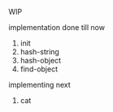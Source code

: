 WIP

implementation done till now 
1. init
2. hash-string
3. hash-object <file>
4. find-object <hash>

implementing next 
1. cat
